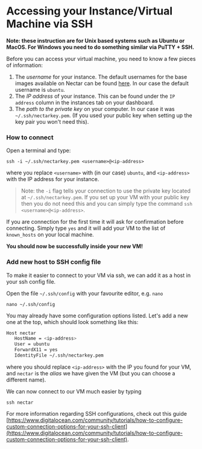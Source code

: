 # Accessing your Instance/Virtual Machine via SSH
**Note: these instruction are for Unix based systems such as Ubuntu or MacOS. For Windows you need to do something similar via PuTTY + SSH.**

Before you can access your virtual machine, you need to know a few pieces of information:

1.  The *username* for your instance. The default usernames for the base images available on Nectar can be found [here](https://support.ehelp.edu.au/support/solutions/articles/6000106269-image-catalog#username). In our case the default username is `ubuntu`.
2.  The *IP address* of your instance. This can be found under the `IP address` column in the instances tab on your dashboard.
3.  The *path to the private key* on your computer. In our case it was `~/.ssh/nectarkey.pem`. (If you used your public key when setting up the key pair you won't need this).

### How to connect

Open a terminal and type:

```console
ssh -i ~/.ssh/nectarkey.pem <username>@<ip-address>
```

where you replace `<username>` with (in our case) `ubuntu`, and `<ip-address>` with the IP address for your instance.
> Note: the `-i` flag tells your connection to use the private key located at `~/.ssh/nectarkey.pem`.
> If you set up your VM with your public key then you do not need this and you can simply type the command `ssh <username>@<ip-address>`.

If you are connection for the first time it will ask for confirmation before connecting. Simply type `yes` and it will add your VM to the list of `known_hosts` on your local machine.

**You should now be successfully inside your new VM!**


### Add new host to SSH config file
To make it easier to connect to your VM via ssh, we can add it as a host in your ssh config file.

Open the file `~/.ssh/config` with your favourite editor, e.g. `nano`

```console
nano ~/.ssh/config
```

You may already have some configuration options listed.
Let's add a new one at the top, which should look something like this:

```bash
Host nectar
   HostName = <ip-address>
   User = ubuntu
   ForwardX11 = yes
   IdentityFile ~/.ssh/nectarkey.pem
```
where you should replace `<ip-address>` with the IP you found for your VM, and `nectar` is the *alias* we have given the VM (but you can choose a different name).

We can now connect to our VM much easier by typing

```console
ssh nectar
```

For more information regarding SSH configurations, check out this guide [https://www.digitalocean.com/community/tutorials/how-to-configure-custom-connection-options-for-your-ssh-client](https://www.digitalocean.com/community/tutorials/how-to-configure-custom-connection-options-for-your-ssh-client).